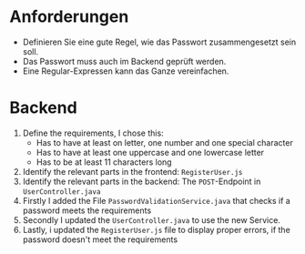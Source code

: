 # Anforderungen
- Definieren Sie eine gute Regel, wie das Passwort zusammengesetzt sein soll.
- Das Passwort muss auch im Backend geprüft werden.
- Eine Regular-Expressen kann das Ganze vereinfachen.
# Backend
1. Define the requirements, I chose this:
	- Has to have at least on letter, one number and one special character
	- Has to have at least one uppercase and one lowercase letter
	- Has to be at least 11 characters long
2. Identify the relevant parts in the frontend: `RegisterUser.js`
3. Identify the relevant parts in the backend: The `POST`-Endpoint in `UserController.java`
4. Firstly I added the File `PasswordValidationService.java` that checks if a password meets the requirements
5. Secondly I updated the `UserController.java` to use the new Service.
6. Lastly, i updated the `RegisterUser.js` file to display proper errors, if the password doesn't meet the requirements